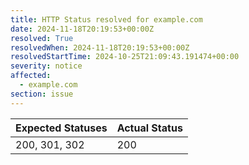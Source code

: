 ```yaml
---
title: HTTP Status resolved for example.com
date: 2024-11-18T20:19:53+00:00Z
resolved: True
resolvedWhen: 2024-11-18T20:19:53+00:00Z
resolvedStartTime: 2024-10-25T21:09:43.191474+00:00
severity: notice
affected:
  - example.com
section: issue
---
```


| Expected Statuses | Actual Status  |
|-------------------|----------------|
| 200, 301, 302 | 200 |
